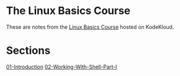 # The Linux Basics Course

These are notes from the [Linux Basics Course](https://kodekloud.com/p/the-linux-basics-course) hosted on KodeKloud.

# Sections

[01-Introduction](docs/01-Introduction)
[02-Working-With-Shell-Part-I](docs/02-Working-With-Shell-Part-I)
